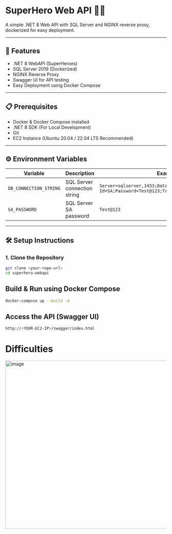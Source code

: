 # SuperHero Web API 🦸‍♂️

A simple .NET 8 Web API with SQL Server and NGINX reverse proxy, dockerized for easy deployment.

---

## 🚀 Features
- .NET 8 WebAPI (SuperHeroes)
- SQL Server 2019 (Dockerized)
- NGINX Reverse Proxy
- Swagger UI for API testing
- Easy Deployment using Docker Compose

---

## 📋 Prerequisites
- Docker & Docker Compose installed
- .NET 8 SDK (For Local Development)
- Git
- EC2 Instance (Ubuntu 20.04 / 22.04 LTS Recommended)

---

## ⚙️ Environment Variables
| Variable | Description | Example |
|----------|-------------|---------|
| `DB_CONNECTION_STRING` | SQL Server connection string | `Server=sqlserver,1433;Database=SuperHeros;User Id=SA;Password=Test@123;TrustServerCertificate=True;` |
| `SA_PASSWORD` | SQL Server SA password | `Test@123` |

---

## 🛠️ Setup Instructions

### 1. Clone the Repository
```bash
git clone <your-repo-url>
cd superhero-webapi
```
## Build & Run using Docker Compose
```bash
docker-compose up --build -d
```
## Access the API (Swagger UI)
```bash
http://<YOUR-EC2-IP>/swagger/index.html
```

# Difficulties
<img width="1919" height="525" alt="image" src="https://github.com/user-attachments/assets/d6afefd3-7f78-4c8a-b161-e6bdc08db138" />

